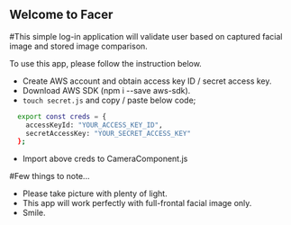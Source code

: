 ## Welcome to Facer

#This simple log-in application will validate user based on captured facial image and stored image comparison.

To use this app, please follow the instruction below.

- Create AWS account and obtain access key ID / secret access key.
- Download AWS SDK (npm i --save aws-sdk).
- `touch secret.js` and copy / paste below code;

```sh
  export const creds = {
    accessKeyId: "YOUR_ACCESS_KEY_ID",
    secretAccessKey: "YOUR_SECRET_ACCESS_KEY"
  };
```

- Import above creds to CameraComponent.js

#Few things to note...

- Please take picture with plenty of light.
- This app will work perfectly with full-frontal facial image only.
- Smile.
